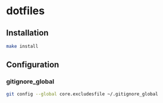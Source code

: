 # dotfiles

## Installation

```sh
make install
```

## Configuration

### gitignore_global

```sh
git config --global core.excludesfile ~/.gitignore_global
```

